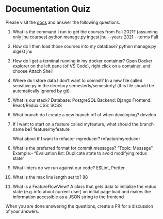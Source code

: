 # Documentation Quiz

Please visit the [docs](https://semesterly-v2.readthedocs.io/en/latest/index.html) and
answer the following questions.

1. What is the command I run to get the courses from Fall 2021?
(assuming only jhu courses)
python manage.py ingest jhu --years 2021 --terms Fall

2. How do I then load those courses into my database?
python manage.py digest jhu

3. How do I get a terminal running in my docker container?
Open Docker explorer on the left pane (of VS Code), right click on a container, and choose Attach Shell

4. Where do I store data I don’t want to commit?
In a new file called sensitive.py in the directory semesterly/semesterly/ (this file should be automatically ignored by git)

5. What is our stack?
Database: PostgreSQL
Backend: Django
Frontend: React/Redux
CSS: SCSS

6. What branch do I create a new branch off of when developing?
develop

7. If I want to start on a feature called myfeature, what should the branch name be?
feature/myfeature

   What about if I want to refactor myreducer?
refactor/myreducer

8. What is the preferred format for commit messages?
"Topic: Message"
Example:-
    “Evaluation list: Duplicate state to avoid modifying redux state”

9. What linters do we run against our code?
ESLint, Pretter

10. What is the max line length set to?
88

11. What is a FeatureFlowView?
A class that gets data to initialize the redux state (e.g. info about current user) on initial page load and makes the information accessible as a JSON string to the frontend

When you are done answering the questions, create a PR for a discussion of your answers.
